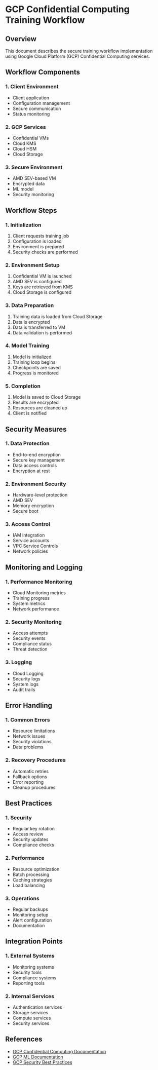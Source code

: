 # GCP Confidential Computing Training Workflow

## Overview

This document describes the secure training workflow implementation using Google Cloud Platform (GCP) Confidential Computing services.

## Workflow Components

### 1. Client Environment
- Client application
- Configuration management
- Secure communication
- Status monitoring

### 2. GCP Services
- Confidential VMs
- Cloud KMS
- Cloud HSM
- Cloud Storage

### 3. Secure Environment
- AMD SEV-based VM
- Encrypted data
- ML model
- Security monitoring

## Workflow Steps

### 1. Initialization
1. Client requests training job
2. Configuration is loaded
3. Environment is prepared
4. Security checks are performed

### 2. Environment Setup
1. Confidential VM is launched
2. AMD SEV is configured
3. Keys are retrieved from KMS
4. Cloud Storage is configured

### 3. Data Preparation
1. Training data is loaded from Cloud Storage
2. Data is encrypted
3. Data is transferred to VM
4. Data validation is performed

### 4. Model Training
1. Model is initialized
2. Training loop begins
3. Checkpoints are saved
4. Progress is monitored

### 5. Completion
1. Model is saved to Cloud Storage
2. Results are encrypted
3. Resources are cleaned up
4. Client is notified

## Security Measures

### 1. Data Protection
- End-to-end encryption
- Secure key management
- Data access controls
- Encryption at rest

### 2. Environment Security
- Hardware-level protection
- AMD SEV
- Memory encryption
- Secure boot

### 3. Access Control
- IAM integration
- Service accounts
- VPC Service Controls
- Network policies

## Monitoring and Logging

### 1. Performance Monitoring
- Cloud Monitoring metrics
- Training progress
- System metrics
- Network performance

### 2. Security Monitoring
- Access attempts
- Security events
- Compliance status
- Threat detection

### 3. Logging
- Cloud Logging
- Security logs
- System logs
- Audit trails

## Error Handling

### 1. Common Errors
- Resource limitations
- Network issues
- Security violations
- Data problems

### 2. Recovery Procedures
- Automatic retries
- Fallback options
- Error reporting
- Cleanup procedures

## Best Practices

### 1. Security
- Regular key rotation
- Access review
- Security updates
- Compliance checks

### 2. Performance
- Resource optimization
- Batch processing
- Caching strategies
- Load balancing

### 3. Operations
- Regular backups
- Monitoring setup
- Alert configuration
- Documentation

## Integration Points

### 1. External Systems
- Monitoring systems
- Security tools
- Compliance systems
- Reporting tools

### 2. Internal Services
- Authentication services
- Storage services
- Compute services
- Security services

## References

- [GCP Confidential Computing Documentation](https://cloud.google.com/confidential-computing)
- [GCP ML Documentation](https://cloud.google.com/ai-platform)
- [GCP Security Best Practices](https://cloud.google.com/security/best-practices) 